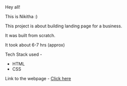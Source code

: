 
Hey all!

This is Nikitha :) 


This project is about building landing page for a business.

It was built from scratch.

It took about 6-7 hrs (approx)

Tech Stack used - 
- HTML 
- CSS

Link to the webpage - [Click here](https://fsjs-project-9.netlify.app/)

